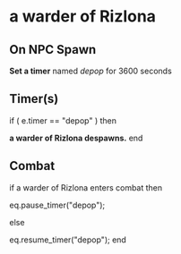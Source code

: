 # a warder of Rizlona
## On NPC Spawn

**Set a timer** named *depop* for 3600 seconds
## Timer(s)

if ( e.timer == "depop" ) then


**a warder of Rizlona despawns.**
end

## Combat

if  a warder of Rizlona enters combat  then


eq.pause_timer("depop");

else


eq.resume_timer("depop");
end
